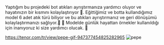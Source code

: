 Yaptığım bu projedeki bot atıkları ayrıştırmanıza yardımcı oluyor ve hayatınızın bir kısmını kolaylaştırıyor 🙂. 
Eğittiğimiz ve botta kullandığımız model 6 adet atık türü biliyor ve bu atıkları ayrıştırmanız ve geri dönüşümü kolaylaştırmanızı sağlıyor.🤗
🚀 Modelde günlük hayattan örnekler kullanıldığı için inanıyoruz ki size yardımcı olucak. 🚀

https://tenor.com/tr/view/pepe-gif-947377454825282965
![pepe](https://github.com/user-attachments/assets/f322fb90-ea32-4f26-bc26-96a67d0f3e6c)
